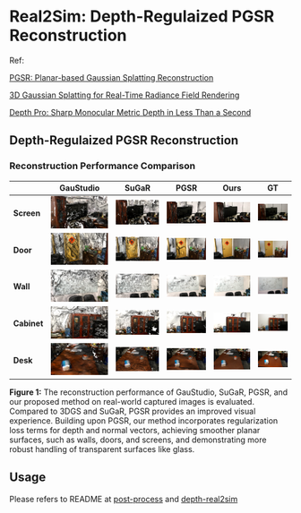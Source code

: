 # Real2Sim: Depth-Regulaized PGSR Reconstruction

Ref: 

[PGSR: Planar-based Gaussian Splatting Reconstruction](https://github.com/zju3dv/PGSR)

[3D Gaussian Splatting for Real-Time Radiance Field Rendering](https://github.com/graphdeco-inria/gaussian-splatting/tree/dev?tab=readme-ov-file#depth-regularization)

[Depth Pro: Sharp Monocular Metric Depth in Less Than a Second](https://github.com/apple/ml-depth-pro)  

## Depth-Regulaized PGSR Reconstruction
### Reconstruction Performance Comparison

|           | **GauStudio**          | **SuGaR**             | **PGSR**             | **Ours**              | **GT**                |
|-----------|-------------------------|-----------------------|----------------------|-----------------------|-----------------------|
| **Screen**| ![Screen GS](img/render_result/gs/0112.png) | ![Screen SuGaR](img/render_result/sugar/0112.png) | ![Screen PGSR](img/render_result/pgsr/0112.png) | ![Screen Ours](img/render_result/pgsr_dn/0112.png) | ![Screen GT](img/render_result/gt/0112.png) |
| **Door**  | ![Door GS](img/render_result/gs/0016.png)  | ![Door SuGaR](img/render_result/sugar/0016.png)  | ![Door PGSR](img/render_result/pgsr/0016.png)  | ![Door Ours](img/render_result/pgsr_dn/0016.png)  | ![Door GT](img/render_result/gt/0016.png)  |
| **Wall**  | ![Wall GS](img/render_result/gs/0019.png)  | ![Wall SuGaR](img/render_result/sugar/0019.png)  | ![Wall PGSR](img/render_result/pgsr/0019.png)  | ![Wall Ours](img/render_result/pgsr_dn/0019.png)  | ![Wall GT](img/render_result/gt/0019.png)  |
| **Cabinet**| ![Cabinet GS](img/render_result/gs/0073.png)| ![Cabinet SuGaR](img/render_result/sugar/0073.png)| ![Cabinet PGSR](img/render_result/pgsr/0073.png)| ![Cabinet Ours](img/render_result/pgsr_dn/0073.png)| ![Cabinet GT](img/render_result/gt/0073.png)|
| **Desk**  | ![Desk GS](img/render_result/gs/0024.png)  | ![Desk SuGaR](img/render_result/sugar/0024.png)  | ![Desk PGSR](img/render_result/pgsr/0024.png)  | ![Desk Ours](img/render_result/pgsr_dn/0024.png)  | ![Desk GT](img/render_result/gt/0024.png)  |

**Figure 1:** The reconstruction performance of GauStudio, SuGaR, PGSR, and our proposed method on real-world captured images is evaluated. Compared to 3DGS and SuGaR, PGSR provides an improved visual experience. Building upon PGSR, our method incorporates regularization loss terms for depth and normal vectors, achieving smoother planar surfaces, such as walls, doors, and screens, and demonstrating more robust handling of transparent surfaces like glass.



## Usage

Please refers to README at [post-process](https://github.com/pzhren/InfiniteWorld/blob/master/real2sim/post-process/README.md) and [depth-real2sim](https://github.com/Faccococo/PGSR?tab=readme-ov-file#pgsr-planar-based-gaussian-splatting-for-efficient-and-high-fidelity-surface-reconstruction)
